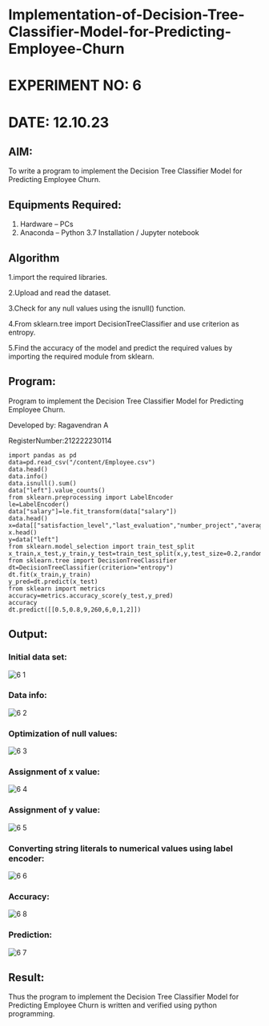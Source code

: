 # Implementation-of-Decision-Tree-Classifier-Model-for-Predicting-Employee-Churn
# EXPERIMENT NO: 6
# DATE: 12.10.23
## AIM:
To write a program to implement the Decision Tree Classifier Model for Predicting Employee Churn.

## Equipments Required:
1. Hardware – PCs
2. Anaconda – Python 3.7 Installation / Jupyter notebook

## Algorithm
1.import the required libraries.

2.Upload and read the dataset.

3.Check for any null values using the isnull() function.

4.From sklearn.tree import DecisionTreeClassifier and use criterion as entropy.

5.Find the accuracy of the model and predict the required values by importing the required module from sklearn.

## Program:
Program to implement the Decision Tree Classifier Model for Predicting Employee Churn.

Developed by: Ragavendran A

RegisterNumber:212222230114
```
import pandas as pd
data=pd.read_csv("/content/Employee.csv")
data.head()
data.info()
data.isnull().sum()
data["left"].value_counts()
from sklearn.preprocessing import LabelEncoder
le=LabelEncoder()
data["salary"]=le.fit_transform(data["salary"])
data.head()
x=data[["satisfaction_level","last_evaluation","number_project","average_montly_hours","time_spend_company","Work_accident","promotion_last_5years","salary"]]
x.head()
y=data["left"]
from sklearn.model_selection import train_test_split
x_train,x_test,y_train,y_test=train_test_split(x,y,test_size=0.2,random_state=100)
from sklearn.tree import DecisionTreeClassifier
dt=DecisionTreeClassifier(criterion="entropy")
dt.fit(x_train,y_train)
y_pred=dt.predict(x_test)
from sklearn import metrics
accuracy=metrics.accuracy_score(y_test,y_pred)
accuracy
dt.predict([[0.5,0.8,9,260,6,0,1,2]])
```

## Output:
### Initial data set:
![6 1](https://github.com/Brindha77/Implementation-of-Decision-Tree-Classifier-Model-for-Predicting-Employee-Churn/assets/118889143/4fdab09e-a67b-45ba-b6ea-1430530c1f44)

### Data info:
![6 2](https://github.com/Brindha77/Implementation-of-Decision-Tree-Classifier-Model-for-Predicting-Employee-Churn/assets/118889143/40bbf9f1-0b4b-4554-9398-67eb9f3e3a6c)


### Optimization of null values:
![6 3](https://github.com/Brindha77/Implementation-of-Decision-Tree-Classifier-Model-for-Predicting-Employee-Churn/assets/118889143/130e597d-f5e9-42fa-96e7-5bcfb522f28a)

### Assignment of x value:
![6 4](https://github.com/Brindha77/Implementation-of-Decision-Tree-Classifier-Model-for-Predicting-Employee-Churn/assets/118889143/b638f42f-9423-4dcd-81ce-d6af81aa7bc4)

### Assignment of y value:
![6 5](https://github.com/Brindha77/Implementation-of-Decision-Tree-Classifier-Model-for-Predicting-Employee-Churn/assets/118889143/48b19d12-f586-4f21-8f4f-44a9e7562409)

### Converting string literals to numerical values using label encoder:
![6 6](https://github.com/Brindha77/Implementation-of-Decision-Tree-Classifier-Model-for-Predicting-Employee-Churn/assets/118889143/efd59b97-4b8e-4855-8f54-6194f2ec6d44)

### Accuracy:
![6 8](https://github.com/Brindha77/Implementation-of-Decision-Tree-Classifier-Model-for-Predicting-Employee-Churn/assets/118889143/126faecd-11de-4cdb-9637-e98c7bba520e)


### Prediction:
![6 7](https://github.com/Brindha77/Implementation-of-Decision-Tree-Classifier-Model-for-Predicting-Employee-Churn/assets/118889143/655f10f8-8fff-4d48-9115-89736a07c6fb)

## Result:
Thus the program to implement the  Decision Tree Classifier Model for Predicting Employee Churn is written and verified using python programming.
